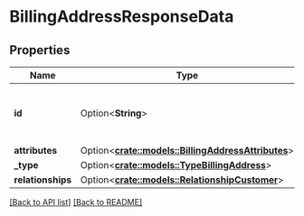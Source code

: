 # BillingAddressResponseData

## Properties

Name | Type | Description | Notes
------------ | ------------- | ------------- | -------------
**id** | Option<**String**> | Alphanumeric string identifying the billing address. | [readonly]
**attributes** | Option<[**crate::models::BillingAddressAttributes**](BillingAddressAttributes.md)> |  | 
**_type** | Option<[**crate::models::TypeBillingAddress**](TypeBillingAddress.md)> |  | 
**relationships** | Option<[**crate::models::RelationshipCustomer**](RelationshipCustomer.md)> |  | 

[[Back to API list]](../README.md#documentation-for-api-endpoints) [[Back to README]](../README.md)


